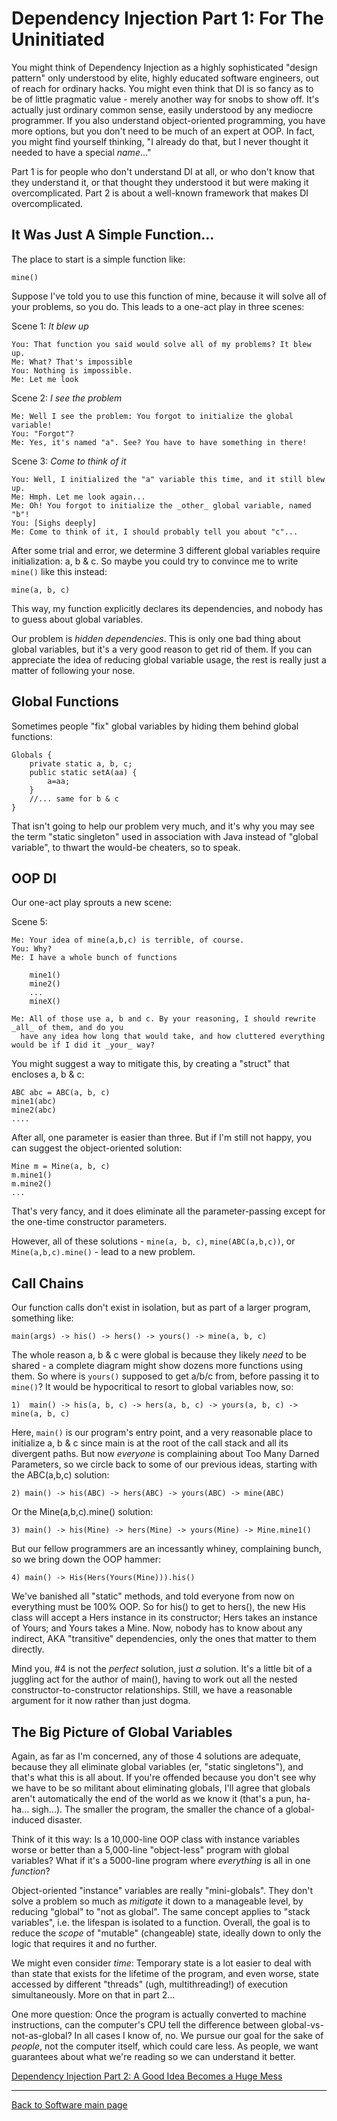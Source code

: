 # Dependency Injection Part 1: For The Uninitiated

You might think of Dependency Injection as a highly sophisticated "design pattern" only understood by elite, highly educated software engineers, out of reach for ordinary hacks. You might even think that DI is so fancy as to be of little pragmatic value - merely another way for snobs to show off. It's actually just ordinary common sense, easily understood by any mediocre programmer. If you also understand object-oriented programming, you have more options, but you don't need to be much of an expert at OOP. In fact, you might find yourself thinking, "I already do that, but I never thought it needed to have a special *name*..."

Part 1 is for people who don't understand DI at all, or who don't know that they understand it, or that thought they understood it but were making it overcomplicated. Part 2 is about a well-known framework that makes DI overcomplicated.

## It Was Just A Simple Function...

The place to start is a simple function like:

    mine()

Suppose I've told you to use this function of mine, because it will solve all of your problems, so you do. This leads to a one-act play in three scenes:

Scene 1: *It blew up*

    You: That function you said would solve all of my problems? It blew up.
    Me: What? That's impossible
    You: Nothing is impossible.
    Me: Let me look

Scene 2: *I see the problem*

    Me: Well I see the problem: You forgot to initialize the global variable!
    You: "Forgot"?
    Me: Yes, it's named "a". See? You have to have something in there!

Scene 3: *Come to think of it*

    You: Well, I initialized the "a" variable this time, and it still blew up.
    Me: Hmph. Let me look again...
    Me: Oh! You forgot to initialize the _other_ global variable, named "b"!
    You: [Sighs deeply]
    Me: Come to think of it, I should probably tell you about "c"...

After some trial and error, we determine 3 different global variables require initialization: a, b & c. So maybe you could try to convince me to write `mine()` like this instead:

    mine(a, b, c)

This way, my function explicitly declares its dependencies, and nobody has to guess about global variables.

Our problem is _hidden dependencies_. This is only one bad thing about global variables, but it's a very good reason to get rid of them. If you can appreciate the idea of reducing global variable usage, the rest is really just a matter of following your nose.

## Global Functions

Sometimes people "fix" global variables by hiding them behind global functions:

    Globals {
        private static a, b, c;
        public static setA(aa) {
            a=aa;
        }
        //... same for b & c
    }

That isn't going to help our problem very much, and it's why you may see the term "static singleton" used in association with Java instead of "global variable", to thwart the would-be cheaters, so to speak.

## OOP DI

Our one-act play sprouts a new scene:

Scene 5:

    Me: Your idea of mine(a,b,c) is terrible, of course.
    You: Why?
    Me: I have a whole bunch of functions

        mine1()
        mine2()
        ...
        mineX()

    Me: All of those use a, b and c. By your reasoning, I should rewrite _all_ of them, and do you
      have any idea how long that would take, and how cluttered everything would be if I did it _your_ way?

You might suggest a way to mitigate this, by creating a "struct" that encloses a, b & c:

    ABC abc = ABC(a, b, c)
    mine1(abc)
    mine2(abc)
    ....

After all, one parameter is easier than three. But if I'm still not happy, you can suggest the object-oriented solution:

    Mine m = Mine(a, b, c)
    m.mine1()
    m.mine2()
    ...

That's very fancy, and it does eliminate all the parameter-passing except for the one-time constructor parameters.

However, all of these solutions - `mine(a, b, c)`, `mine(ABC(a,b,c))`, or `Mine(a,b,c).mine()` - lead to a new problem.

## Call Chains

Our function calls don't exist in isolation, but as part of a larger program, something like:

    main(args) -> his() -> hers() -> yours() -> mine(a, b, c)

The whole reason a, b & c were global is because they likely *need* to be shared - a complete diagram might show dozens more functions using them. So where is `yours()` supposed to get a/b/c from, before passing it to `mine()`? It would be hypocritical to resort to global variables now, so:

    1)  main() -> his(a, b, c) -> hers(a, b, c) -> yours(a, b, c) -> mine(a, b, c)

Here, `main()` is our program's entry point, and a very reasonable place to initialize a, b & c since main is at the root of the call stack and all its divergent paths. But now _everyone_ is complaining about Too Many Darned Parameters, so we circle back to some of our previous ideas, starting with the ABC(a,b,c) solution:

    2) main() -> his(ABC) -> hers(ABC) -> yours(ABC) -> mine(ABC)

Or the Mine(a,b,c).mine() solution:

    3) main() -> his(Mine) -> hers(Mine) -> yours(Mine) -> Mine.mine1()

But our fellow programmers are an incessantly whiney, complaining bunch, so we bring down the OOP hammer:

    4) main() -> His(Hers(Yours(Mine))).his()

We've banished all "static" methods, and told everyone from now on everything must be 100% OOP. So for his() to get to hers(), the new His class will accept a Hers instance in its constructor; Hers takes an instance of Yours; and Yours takes a Mine. Now, nobody has to know about any indirect, AKA "transitive" dependencies, only the ones that matter to them directly.

Mind you, #4 is not the _perfect_ solution, just _a_ solution. It's a little bit of a juggling act for the author of main(), having to work out all the nested constructor-to-constructor relationships. Still, we have a reasonable argument for it now rather than just dogma.

## The Big Picture of Global Variables

Again, as far as I'm concerned, any of those 4 solutions are adequate, because they all eliminate global variables (er, "static singletons"), and that's what this is all about. If you're offended because you don't see why we have to be so militant about eliminating globals, I'll agree that globals aren't automatically the end of the world as we know it (that's a pun, ha-ha... sigh...). The smaller the program, the smaller the chance of a global-induced disaster.

Think of it this way: Is a 10,000-line OOP class with instance variables worse or better than a 5,000-line "object-less" program with global variables? What if it's a 5000-line program where *everything* is all in one _function_?

Object-oriented "instance" variables are really "mini-globals". They don't solve a problem so much as _mitigate_ it down to a manageable level, by reducing "global" to "not as global". The same concept applies to "stack variables", i.e. the lifespan is isolated to a function. Overall, the goal is to reduce the _scope_ of "mutable" (changeable) state, ideally down to only the logic that requires it and no further.

We might even consider _time_: Temporary state is a lot easier to deal with than state that exists for the lifetime of the program, and even worse, state accessed by different "threads" (ugh, multithreading!) of execution simultaneously. More on that in part 2...

One more question: Once the program is actually converted to machine instructions, can the computer's CPU tell the difference between global-vs-not-as-global? In all cases I know of, no. We pursue our goal for the sake of _people_, not the computer itself, which could care less. As people, we want guarantees about what we're reading so we can understand it better.

[Dependency Injection Part 2: A Good Idea Becomes a Huge Mess](./DependencyInjection-Part2.md)

----

[Back to Software main page](./README.md)
